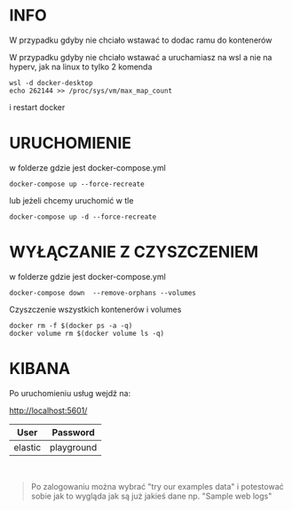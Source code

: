 # INFO

W przypadku gdyby nie chciało wstawać to dodac ramu do kontenerów


W przypadku gdyby nie chciało wstawać a uruchamiasz na wsl a nie na hyperv, jak na linux to tylko 2 komenda

```
wsl -d docker-desktop
echo 262144 >> /proc/sys/vm/max_map_count
```

i restart docker

# URUCHOMIENIE

w folderze gdzie jest docker-compose.yml

```
docker-compose up --force-recreate
```

lub jeżeli chcemy uruchomić w tle

```
docker-compose up -d --force-recreate
```

# WYŁĄCZANIE Z CZYSZCZENIEM

w folderze gdzie jest docker-compose.yml

```
docker-compose down  --remove-orphans --volumes
```

Czyszczenie wszystkich kontenerów i volumes
```
docker rm -f $(docker ps -a -q)
docker volume rm $(docker volume ls -q)
```

# KIBANA

Po uruchomieniu usług wejdź na:

[http://localhost:5601/](http://localhost:5601/)


| User        | Password           
| ------------- |:-------------:|
| elastic    | playground

&nbsp;

> Po zalogowaniu można wybrać "try our examples data"
i potestować sobie jak to wygląda jak są już jakieś dane np. "Sample web logs"
